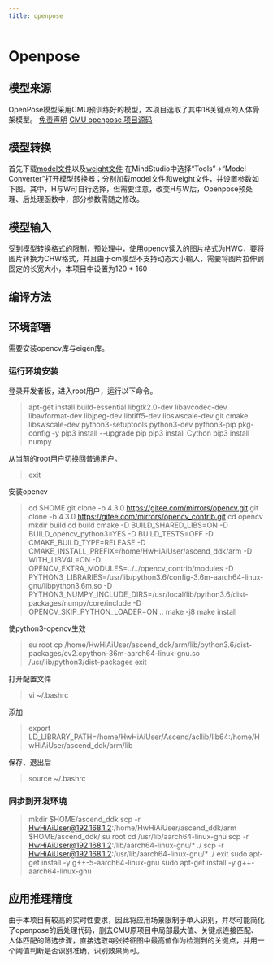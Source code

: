 ```yaml
---
title: openpose
---
```


# Openpose
## 模型来源
OpenPose模型采用CMU预训练好的模型，本项目选取了其中18关键点的人体骨架模型。
[免责声明](https://github.com/CMU-Perceptual-Computing-Lab/openpose/blob/master/LICENSE)
[CMU openpose 项目源码](https://github.com/CMU-Perceptual-Computing-Lab/openpose)
  ## 模型转换
  首先下载[model文件]()以及[weight文件]()
  在MindStudio中选择“Tools”->“Model Converter”打开模型转换器；分别加载model文件和weight文件，并设置参数如下图。其中，H与W可自行选择，但需要注意，改变H与W后，Openpose预处理、后处理函数中，部分参数需随之修改。
  
  ## 模型输入
受到模型转换格式的限制，预处理中，使用opencv读入的图片格式为HWC，要将图片转换为CHW格式，并且由于om模型不支持动态大小输入，需要将图片拉伸到固定的长宽大小，本项目中设置为120 * 160

## 编译方法
## 环境部署
需要安装opencv库与eigen库。
### 运行环境安装
登录开发者板，进入root用户，运行以下命令。
>apt-get install build-essential libgtk2.0-dev libavcodec-dev libavformat-dev libjpeg-dev libtiff5-dev libswscale-dev git cmake libswscale-dev python3-setuptools python3-dev python3-pip pkg-config -y
>pip3 install --upgrade pip
>pip3 install Cython
>pip3 install numpy

从当前的root用户切换回普通用户。
>exit

安装opencv
>cd $HOME
>git clone -b 4.3.0 https://gitee.com/mirrors/opencv.git
>git clone -b 4.3.0 https://gitee.com/mirrors/opencv_contrib.git
>cd opencv
>mkdir build
>cd build
>cmake -D BUILD_SHARED_LIBS=ON  -D BUILD_opencv_python3=YES -D BUILD_TESTS=OFF -D CMAKE_BUILD_TYPE=RELEASE -D  CMAKE_INSTALL_PREFIX=/home/HwHiAiUser/ascend_ddk/arm -D WITH_LIBV4L=ON -D OPENCV_EXTRA_MODULES=../../opencv_contrib/modules -D PYTHON3_LIBRARIES=/usr/lib/python3.6/config-3.6m-aarch64-linux-gnu/libpython3.6m.so  -D PYTHON3_NUMPY_INCLUDE_DIRS=/usr/local/lib/python3.6/dist-packages/numpy/core/include -D OPENCV_SKIP_PYTHON_LOADER=ON ..
>make -j8
>make install

使python3-opencv生效
>su root
>cp /home/HwHiAiUser/ascend_ddk/arm/lib/python3.6/dist-packages/cv2.cpython-36m-aarch64-linux-gnu.so /usr/lib/python3/dist-packages
>exit

打开配置文件
>vi ~/.bashrc

添加
>export LD_LIBRARY_PATH=/home/HwHiAiUser/Ascend/acllib/lib64:/home/HwHiAiUser/ascend_ddk/arm/lib

保存、退出后
>source ~/.bashrc

### 同步到开发环境
>mkdir $HOME/ascend_ddk
>scp -r HwHiAiUser@192.168.1.2:/home/HwHiAiUser/ascend_ddk/arm $HOME/ascend_ddk/
>su root
>cd /usr/lib/aarch64-linux-gnu
>scp -r HwHiAiUser@192.168.1.2:/lib/aarch64-linux-gnu/* ./
>scp -r HwHiAiUser@192.168.1.2:/usr/lib/aarch64-linux-gnu/* ./
>exit
>sudo apt-get install -y g++-5-aarch64-linux-gnu
>sudo apt-get install -y g++-aarch64-linux-gnu
## 应用推理精度
由于本项目有较高的实时性要求，因此将应用场景限制于单人识别，并尽可能简化了openpose的后处理代码，删去CMU原项目中局部最大值、关键点连接匹配、人体匹配的筛选步骤，直接选取每张特征图中最高值作为检测到的关键点，并用一个阈值判断是否识别准确，识别效果尚可。